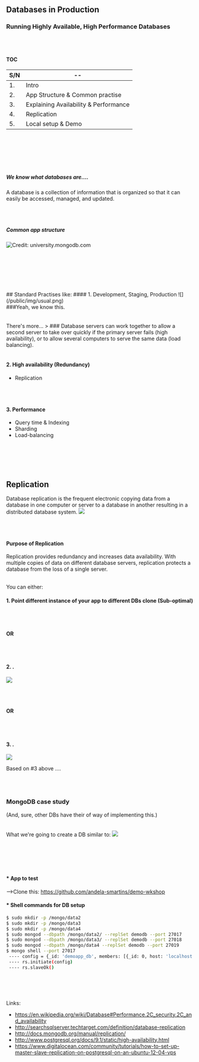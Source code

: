 ## Databases in Production
### Running Highly Available, High Performance Databases 
<br>
<br>

#### TOC

S/N | --  
--- | -------------  
1.  | Intro   
2.  | App Structure & Common practise 
3.  | Explaining Availability & Performance   
4.  | Replication 
5.  | Local setup & Demo 

<br>
<br><br>
<br><br>

##### We know what databases are....
A database is a collection of information that is organized so that it can easily be accessed, managed, and updated.

<br>
<br>

##### Common app structure
![Credit: university.mongodb.com](/public/img/app.png)

<br>
<br><br>
<br><br>
<br>
## Standard Practises like:
#### 1. Development, Staging, Production
![](/public/img/usual.png)
<br>
###Yeah, we know this.

<br>
<br>
<br>
There's more...
> ### Database servers can work together to allow a second server to take over quickly if the primary server fails (high availability), or to allow several computers to serve the same data (load balancing).

<br>
<br>

#### 2. High availability (Redundancy)
  * Replication

<br>
<br>

#### 3. Performance
  * Query time & Indexing
  * Sharding
  * Load-balancing

<br>
<br>
<br>
<br>

## Replication
Database replication is the frequent electronic copying data from a database in one computer or server to a database in another resulting in a distributed database system.
![](/public/img/replication.png)

<br>
<br>

#### Purpose of Replication
Replication provides redundancy and increases data availability. With multiple copies of data on different database servers, replication protects a database from the loss of a single server. 
<br>
<br>

You can either:
#### 1. Point different instance of your app to different DBs clone (Sub-optimal)

<br>
<br>

#### OR

<br>
<br>

#### 2. .
![](/public/img/replA.png)

<br>
<br>

#### OR

<br>
<br>

#### 3. .
![](/public/img/replB.png)


Based on #3 above ....

<br>
<br>

### MongoDB case study
(And, sure, other DBs have their of way of implementing this.)
<br>
<br>
<br>
What we're going to create a DB similar to: 
![](/public/img/setup.png)
  
<br>
<br>
<br>
<br>

#### * App to test
-->Clone this:  https://github.com/andela-smartins/demo-wkshop 

#### * Shell commands for DB setup

```sh
$ sudo mkdir -p /mongo/data2
$ sudo mkdir -p /mongo/data3
$ sudo mkdir -p /mongo/data4
$ sudo mongod --dbpath /mongo/data2/ --replSet demodb --port 27017
$ sudo mongod --dbpath /mongo/data3/ --replSet demodb --port 27018
$ sudo mongod --dbpath /mongo/data4 --replSet demodb --port 27019
$ mongo shell --port 27017
 ---- config = {_id: 'demoapp_db', members: [{_id: 0, host: 'localhost:27017'}, {}, {}]}`
 ---- rs.initiate(config)
 ---- rs.slaveOk()
```

<br>
<br>
<br>

Links:
* https://en.wikipedia.org/wiki/Database#Performance.2C_security.2C_and_availability 
* http://searchsqlserver.techtarget.com/definition/database-replication 
* http://docs.mongodb.org/manual/replication/ 
* http://www.postgresql.org/docs/9.1/static/high-availability.html 
* https://www.digitalocean.com/community/tutorials/how-to-set-up-master-slave-replication-on-postgresql-on-an-ubuntu-12-04-vps

